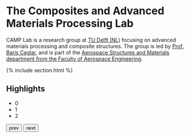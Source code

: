 ---
---
# The Composites and Advanced Materials Processing Lab

CAMP Lab is a research group at [TU Delft (NL)](https://www.tudelft.nl/en/) focusing on advanced materials processing and composite structures. The group is led by [Prof. Baris Caglar](members/baris-caglar), and is part of the [Aerospace Structures and Materials department from the Faculty of Aerospace Engineering](https://www.tudelft.nl/en/ae/organisation/departments/aerospace-structures-and-materials).

{% include section.html %}

## Highlights

<div class="glide">
  <div class="glide__track" data-glide-el="track">
    <ul class="glide__slides">
      <li class="glide__slide">0</li>
      <li class="glide__slide">1</li>
      <li class="glide__slide">2</li>
    </ul>
  </div>
  <div class="glide__arrows" data-glide-el="controls">
    <button class="glide__arrow glide__arrow--left" data-glide-dir="<">prev</button>
    <button class="glide__arrow glide__arrow--right" data-glide-dir=">">next</button>
  </div>
</div>
<script src="https://cdn.jsdelivr.net/npm/@glidejs/glide"></script>
<script>
  const config = {
    type: "carousel",
    perView: 2,
    breakpoints: {
      600: {
        perView: 2
      }
    }
  }
  new Glide('.glide', config).mount()
</script>